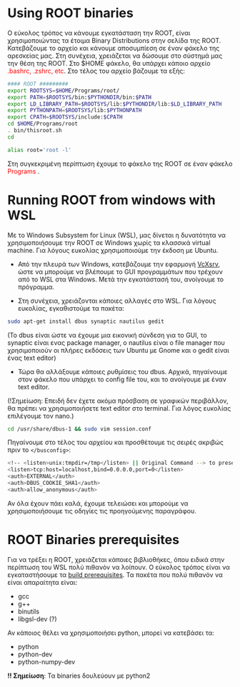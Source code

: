 # Using ROOT binaries

Ο εύκολος τρόπος να κάνουμε εγκατάσταση την ROOT, είναι χρησιμοποιώντας τα έτοιμα Binary Distributions στην σελίδα της ROOT. Κατεβάζουμε το αρχείο και κάνουμε αποσυμπίεση σε έναν φάκελο της αρεσκείας μας. Στη συνέχεια, χρειάζεται να δώσουμε στο σύστημά μας την θέση της ROOT. Στο $HOME φάκελο, θα υπάρχει κάποιο αρχείο <span style="color:red">.bashrc, .zshrc, etc</span>. Στο τέλος του αρχείο βάζουμε τα εξής:


``` bash
#### ROOT #########
export ROOTSYS=$HOME/Programs/root/
export PATH=$ROOTSYS/bin:$PYTHONDIR/bin:$PATH
export LD_LIBRARY_PATH=$ROOTSYS/lib:$PYTHONDIR/lib:$LD_LIBRARY_PATH
export PYTHONPATH=$ROOTSYS/lib:$PYTHONPATH
export CPATH=$ROOTSYS/include:$CPATH
cd $HOME/Programs/root
. bin/thisroot.sh
cd

alias root='root -l'
```

Στη συγκεκριμένη περίπτωση έχουμε το φάκελο της ROOT σε έναν φάκελο <span style="color:red"> Programs </span>.





# Running ROOT from windows with WSL
Με το Windows Subsystem for Linux (WSL), μας δίνεται η δυνατότητα να χρησιμοποιήσουμε την ROOT σε Windows χωρίς τα κλασσικά virtual machine. Για λόγους ευκολίας χρησιμοποιούμε την έκδοση με Ubuntu.

* Από την πλευρά των Windows, κατεβάζουμε την εφαρμογή [VcXsrv](https://sourceforge.net/projects/vcxsrv/), ώστε να μπορούμε να βλέπουμε το GUI προγραμμάτων που τρέχουν από το WSL στα Windows. Μετά την εγκατάστασή του, ανοίγουμε το πρόγραμμα.

* Στη συνέχεια, χρειάζονται κάποιες αλλαγές στο WSL. Για λόγους ευκολίας, εγκαθιστούμε τα πακέτα:

``` bash
sudo apt-get install dbus synaptic nautilus gedit
```

(Το dbus είναι ώστε να έχουμε μια εικονική σύνδεση για το GUI, το synaptic είναι ενας package manager, ο nautilus είναι ο file manager που χρησιμοποιούν οι πλήρες εκδόσεις των Ubuntu με Gnome και ο gedit είναι ένας text editor)

* Τώρα θα αλλάξουμε κάποιες ρυθμίσεις του dbus. Αρχικά, πηγαίνουμε στον φάκελο που υπάρχει το config file του, και το ανοίγουμε με έναν text editor.

(!Σημείωση: Επειδή δεν έχετε ακόμα πρόσβαση σε γραφικών περιβάλλον, θα πρέπει να χρησιμοποιήσετε text editor στο terminal. Για λόγος ευκολίας επιλέγουμε τον nano.)

``` bash
cd /usr/share/dbus-1 && sudo vim session.conf
``` 
Πηγαίνουμε στο τέλος του αρχείου και προσθέτουμε τις σειρές ακριβώς πριν το ```</busconfig>```:

``` bash 
<!-- <listen>unix:tmpdir=/tmp</listen> || Original Command --> to preserve original rules
<listen>tcp:host=localhost,bind=0.0.0.0,port=0</listen>
<auth>EXTERNAL</auth>
<auth>DBUS_COOKIE_SHA1</auth>
<auth>allow_anonymous</auth> 
```

Αν όλα έχουν πάει καλά, έχουμε τελειώσει και μπορούμε να χρησιμοποιήσουμε τις οδηγίες τις προηγούμενης παραγράφου.


# ROOT Binaries prerequisites
Για να τρέξει η ROOT, χρειάζεται κάποιες βιβλιοθήκες, όπου ειδικά στην περίπτωση του WSL πολύ πιθανόν να λοίπουν. Ο εύκολος τρόπος είναι να εγκαταστήσουμε τα [build prerequisites](https://root.cern.ch/build-prerequisites). Τα πακέτα που πολύ πιθανόν να είναι απαραίτητα είναι:

* gcc
* g++
* binutils
* libgsl-dev (?)

Αν κάποιος θέλει να χρησιμοποιήσει python, μπορεί να κατεβάσει τα:

* python
* python-dev
* python-numpy-dev

 **!! Σημείωση**: Τα binaries δουλεύουν με python2